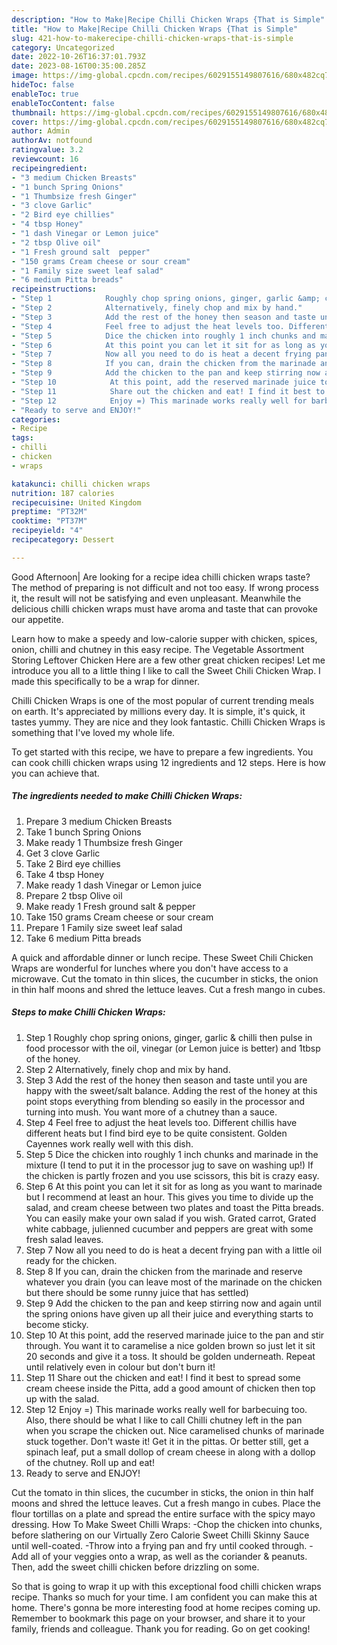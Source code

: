 ```yaml
---
description: "How to Make|Recipe Chilli Chicken Wraps {That is Simple"
title: "How to Make|Recipe Chilli Chicken Wraps {That is Simple"
slug: 421-how-to-makerecipe-chilli-chicken-wraps-that-is-simple
category: Uncategorized
date: 2022-10-26T16:37:01.793Z
date: 2023-08-16T00:35:00.285Z
image: https://img-global.cpcdn.com/recipes/6029155149807616/680x482cq70/chilli-chicken-wraps-recipe-main-photo.jpg
hideToc: false
enableToc: true
enableTocContent: false
thumbnail: https://img-global.cpcdn.com/recipes/6029155149807616/680x482cq70/chilli-chicken-wraps-recipe-main-photo.jpg
cover: https://img-global.cpcdn.com/recipes/6029155149807616/680x482cq70/chilli-chicken-wraps-recipe-main-photo.jpg
author: Admin
authorAv: notfound
ratingvalue: 3.2
reviewcount: 16
recipeingredient:
- "3 medium Chicken Breasts"
- "1 bunch Spring Onions"
- "1 Thumbsize fresh Ginger"
- "3 clove Garlic"
- "2 Bird eye chillies"
- "4 tbsp Honey"
- "1 dash Vinegar or Lemon juice"
- "2 tbsp Olive oil"
- "1 Fresh ground salt  pepper"
- "150 grams Cream cheese or sour cream"
- "1 Family size sweet leaf salad"
- "6 medium Pitta breads"
recipeinstructions:
- "Step 1            Roughly chop spring onions, ginger, garlic &amp; chilli then pulse in food processor with the oil, vinegar (or Lemon juice is better) and 1tbsp of the honey."
- "Step 2            Alternatively, finely chop and mix by hand."
- "Step 3            Add the rest of the honey then season and taste until you are happy with the sweet/salt balance. Adding the rest of the honey at this point stops everything from blending so easily in the processor and turning into mush. You want more of a chutney than a sauce."
- "Step 4            Feel free to adjust the heat levels too. Different chillis have different heats but I find bird eye to be quite consistent. Golden Cayennes work really well with this dish."
- "Step 5            Dice the chicken into roughly 1 inch chunks and marinade in the mixture (I tend to put it in the processor jug to save on washing up!) If the chicken is partly frozen and you use scissors, this bit is crazy easy."
- "Step 6            At this point you can let it sit for as long as you want to marinade but I recommend at least an hour. This gives you time to divide up the salad, and cream cheese between two plates and toast the Pitta breads. You can easily make your own salad if you wish. Grated carrot, Grated white cabbage, julienned cucumber and peppers are great with some fresh salad leaves."
- "Step 7            Now all you need to do is heat a decent frying pan with a little oil ready for the chicken."
- "Step 8            If you can, drain the chicken from the marinade and reserve whatever you drain (you can leave most of the marinade on the chicken but there should be some runny juice that has settled)"
- "Step 9            Add the chicken to the pan and keep stirring now and again until the spring onions have given up all their juice and everything starts to become sticky."
- "Step 10            At this point, add the reserved marinade juice to the pan and stir through. You want it to caramelise a nice golden brown so just let it sit 20 seconds and give it a toss. It should be golden underneath. Repeat until relatively even in colour but don&#39;t burn it!"
- "Step 11            Share out the chicken and eat! I find it best to spread some cream cheese inside the Pitta, add a good amount of chicken then top up with the salad."
- "Step 12            Enjoy =) This marinade works really well for barbecuing too. Also, there should be what I like to call Chilli chutney left in the pan when you scrape the chicken out. Nice caramelised chunks of marinade stuck together. Don&#39;t waste it! Get it in the pittas. Or better still, get a spinach leaf, put a small dollop of cream cheese in along with a dollop of the chutney. Roll up and eat!"
- "Ready to serve and ENJOY!"
categories:
- Recipe
tags:
- chilli
- chicken
- wraps

katakunci: chilli chicken wraps 
nutrition: 187 calories
recipecuisine: United Kingdom
preptime: "PT32M"
cooktime: "PT37M"
recipeyield: "4"
recipecategory: Dessert

---
```



Good Afternoon| Are looking for a recipe idea chilli chicken wraps taste? The method of preparing is not difficult and not too easy. If wrong process it, the result will not be satisfying and even unpleasant. Meanwhile the delicious chilli chicken wraps must have aroma and taste that can provoke our appetite.





Learn how to make a speedy and low-calorie supper with chicken, spices, onion, chilli and chutney in this easy recipe. The Vegetable Assortment Storing Leftover Chicken Here are a few other great chicken recipes! Let me introduce you all to a little thing I like to call the Sweet Chili Chicken Wrap. I made this specifically to be a wrap for dinner.

Chilli Chicken Wraps is one of the most popular of current trending meals on earth. It's appreciated by millions every day. It is simple, it's quick, it tastes yummy. They are nice and they look fantastic. Chilli Chicken Wraps is something that I've loved my whole life.


To get started with this recipe, we have to prepare a few ingredients. You can cook chilli chicken wraps using 12 ingredients and 12 steps. Here is how you can achieve that.

<!--inarticleads1-->

##### The ingredients needed to make Chilli Chicken Wraps:

1. Prepare 3 medium Chicken Breasts
1. Take 1 bunch Spring Onions
1. Make ready 1 Thumbsize fresh Ginger
1. Get 3 clove Garlic
1. Take 2 Bird eye chillies
1. Take 4 tbsp Honey
1. Make ready 1 dash Vinegar or Lemon juice
1. Prepare 2 tbsp Olive oil
1. Make ready 1 Fresh ground salt &amp; pepper
1. Take 150 grams Cream cheese or sour cream
1. Prepare 1 Family size sweet leaf salad
1. Take 6 medium Pitta breads


A quick and affordable dinner or lunch recipe. These Sweet Chili Chicken Wraps are wonderful for lunches where you don&#39;t have access to a microwave. Cut the tomato in thin slices, the cucumber in sticks, the onion in thin half moons and shred the lettuce leaves. Cut a fresh mango in cubes. 

<!--inarticleads2-->

##### Steps to make Chilli Chicken Wraps:

1. Step 1            Roughly chop spring onions, ginger, garlic &amp; chilli then pulse in food processor with the oil, vinegar (or Lemon juice is better) and 1tbsp of the honey.
1. Step 2            Alternatively, finely chop and mix by hand.
1. Step 3            Add the rest of the honey then season and taste until you are happy with the sweet/salt balance. Adding the rest of the honey at this point stops everything from blending so easily in the processor and turning into mush. You want more of a chutney than a sauce.
1. Step 4            Feel free to adjust the heat levels too. Different chillis have different heats but I find bird eye to be quite consistent. Golden Cayennes work really well with this dish.
1. Step 5            Dice the chicken into roughly 1 inch chunks and marinade in the mixture (I tend to put it in the processor jug to save on washing up!) If the chicken is partly frozen and you use scissors, this bit is crazy easy.
1. Step 6            At this point you can let it sit for as long as you want to marinade but I recommend at least an hour. This gives you time to divide up the salad, and cream cheese between two plates and toast the Pitta breads. You can easily make your own salad if you wish. Grated carrot, Grated white cabbage, julienned cucumber and peppers are great with some fresh salad leaves.
1. Step 7            Now all you need to do is heat a decent frying pan with a little oil ready for the chicken.
1. Step 8            If you can, drain the chicken from the marinade and reserve whatever you drain (you can leave most of the marinade on the chicken but there should be some runny juice that has settled)
1. Step 9            Add the chicken to the pan and keep stirring now and again until the spring onions have given up all their juice and everything starts to become sticky.
1. Step 10            At this point, add the reserved marinade juice to the pan and stir through. You want it to caramelise a nice golden brown so just let it sit 20 seconds and give it a toss. It should be golden underneath. Repeat until relatively even in colour but don&#39;t burn it!
1. Step 11            Share out the chicken and eat! I find it best to spread some cream cheese inside the Pitta, add a good amount of chicken then top up with the salad.
1. Step 12            Enjoy =) This marinade works really well for barbecuing too. Also, there should be what I like to call Chilli chutney left in the pan when you scrape the chicken out. Nice caramelised chunks of marinade stuck together. Don&#39;t waste it! Get it in the pittas. Or better still, get a spinach leaf, put a small dollop of cream cheese in along with a dollop of the chutney. Roll up and eat!
1. Ready to serve and ENJOY!

Cut the tomato in thin slices, the cucumber in sticks, the onion in thin half moons and shred the lettuce leaves. Cut a fresh mango in cubes. Place the flour tortillas on a plate and spread the entire surface with the spicy mayo dressing. How To Make Sweet Chilli Wraps: -Chop the chicken into chunks, before slathering on our Virtually Zero Calorie Sweet Chilli Skinny Sauce until well-coated. -Throw into a frying pan and fry until cooked through. -Add all of your veggies onto a wrap, as well as the coriander &amp; peanuts. Then, add the sweet chilli chicken before drizzling on some. 

So that is going to wrap it up with this exceptional food chilli chicken wraps recipe. Thanks so much for your time. I am confident you can make this at home. There's gonna be more interesting food at home recipes coming up. Remember to bookmark this page on your browser, and share it to your family, friends and colleague. Thank you for reading. Go on get cooking!
